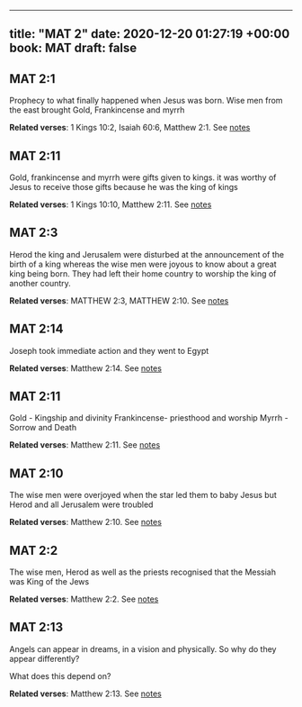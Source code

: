 
---
title: "MAT 2"
date: 2020-12-20 01:27:19 +00:00
book: MAT
draft: false
---

## MAT 2:1

Prophecy to what finally happened when Jesus was born. Wise men from the east brought Gold, Frankincense and myrrh

**Related verses**: 1 Kings 10:2, Isaiah 60:6, Matthew 2:1. See [notes](https://my.bible.com/notes/3588408598650938260)


## MAT 2:11

Gold, frankincense and myrrh were gifts given to kings. it was worthy of Jesus to receive those gifts because he was the king of kings

**Related verses**: 1 Kings 10:10, Matthew 2:11. See [notes](https://my.bible.com/notes/3460160349402816715)


## MAT 2:3

Herod the king and Jerusalem were disturbed at the announcement of the birth of a king whereas the wise men were joyous to know about a great king being born. They had left their home country to worship the king of another country.

**Related verses**: MATTHEW 2:3, MATTHEW 2:10. See [notes](https://my.bible.com/notes/2814300255939191566)


## MAT 2:14

Joseph took immediate action and they went to Egypt

**Related verses**: Matthew 2:14. See [notes](https://my.bible.com/notes/2488880961476616282)


## MAT 2:11

Gold - Kingship and divinity
Frankincense- priesthood and worship
Myrrh - Sorrow and Death

**Related verses**: Matthew 2:11. See [notes](https://my.bible.com/notes/2488871948965896238)


## MAT 2:10

The wise men were overjoyed when the star led them to baby Jesus but Herod and all Jerusalem were troubled

**Related verses**: Matthew 2:10. See [notes](https://my.bible.com/notes/2488868743217405986)


## MAT 2:2

The wise men, Herod as well as the priests recognised that the Messiah was King of the Jews

**Related verses**: Matthew 2:2. See [notes](https://my.bible.com/notes/2488135291308335763)


## MAT 2:13

Angels can appear in dreams, in a vision and physically. So why do they appear differently?

What does this depend on?

**Related verses**: Matthew 2:13. See [notes](https://my.bible.com/notes/3657491406132076981)

